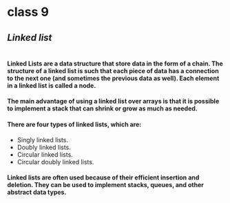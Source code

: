 # class 9
## _Linked list_
#
#### Linked Lists are a data structure that store data in the form of a chain. The structure of a linked list is such that each piece of data has a connection to the next one (and sometimes the previous data as well). Each element in a linked list is called a node.

#### The main advantage of using a linked list over arrays is that it is possible to implement a stack that can shrink or grow as much as needed.

#### There are four types of linked lists, which are:
* Singly linked lists.
* Doubly linked lists.
* Circular linked lists.
* Circular doubly linked lists.

#### Linked lists are often used because of their **efficient insertion and deletion**. They can be used to implement stacks, queues, and other abstract data types. 